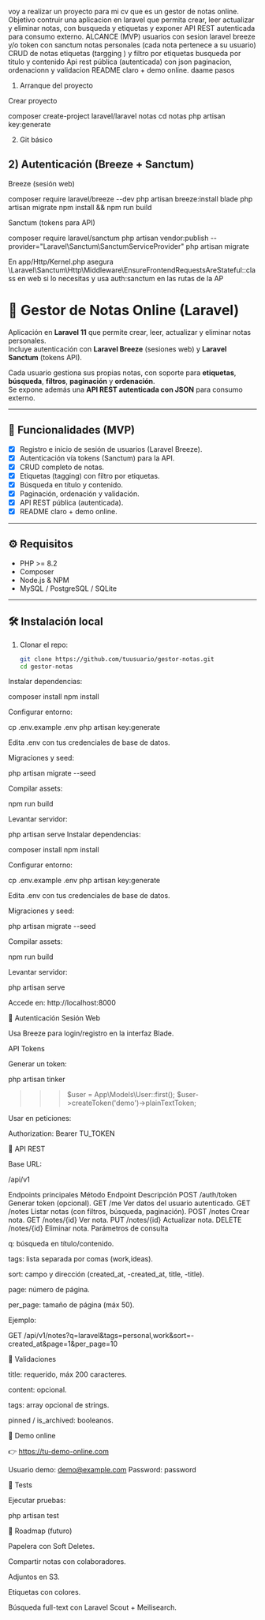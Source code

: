 voy a realizar un proyecto para mi cv que es un gestor de notas online. Objetivo contruir una aplicacion en laravel que permita crear, leer actualizar y eliminar notas, con busqueda y etiquetas y exponer API REST autenticada para consumo externo. ALCANCE (MVP) usuarios con sesion laravel breeze y/o token con sanctum notas personales (cada nota pertenece a su usuario) CRUD de notas etiquetas (targging ) y filtro por etiquetas busqueda por titulo y contenido Api rest pública (autenticada) con json paginacion, ordenacionn y validacion README claro + demo online. daame pasos

1) Arranque del proyecto

Crear proyecto

composer create-project laravel/laravel notas
cd notas
php artisan key:generate

2) Git básico

## 2) Autenticación (Breeze + Sanctum)

Breeze (sesión web)

composer require laravel/breeze --dev
php artisan breeze:install blade
php artisan migrate
npm install && npm run build


Sanctum (tokens para API)

composer require laravel/sanctum
php artisan vendor:publish --provider="Laravel\Sanctum\SanctumServiceProvider"
php artisan migrate


En app/Http/Kernel.php asegura \Laravel\Sanctum\Http\Middleware\EnsureFrontendRequestsAreStateful::class en web si lo necesitas y usa auth:sanctum en las rutas de la AP


# 📝 Gestor de Notas Online (Laravel)

Aplicación en **Laravel 11** que permite crear, leer, actualizar y eliminar notas personales.  
Incluye autenticación con **Laravel Breeze** (sesiones web) y **Laravel Sanctum** (tokens API).  

Cada usuario gestiona sus propias notas, con soporte para **etiquetas**, **búsqueda**, **filtros**, **paginación** y **ordenación**.  
Se expone además una **API REST autenticada con JSON** para consumo externo.

---

## 🚀 Funcionalidades (MVP)

- [x] Registro e inicio de sesión de usuarios (Laravel Breeze).
- [x] Autenticación vía tokens (Sanctum) para la API.
- [x] CRUD completo de notas.
- [x] Etiquetas (tagging) con filtro por etiquetas.
- [x] Búsqueda en título y contenido.
- [x] Paginación, ordenación y validación.
- [x] API REST pública (autenticada).
- [x] README claro + demo online.

---

## ⚙️ Requisitos

- PHP >= 8.2  
- Composer  
- Node.js & NPM  
- MySQL / PostgreSQL / SQLite  

---

## 🛠 Instalación local

1. Clonar el repo:
   ```bash
   git clone https://github.com/tuusuario/gestor-notas.git
   cd gestor-notas
Instalar dependencias:

composer install
npm install


Configurar entorno:

cp .env.example .env
php artisan key:generate


Edita .env con tus credenciales de base de datos.

Migraciones y seed:

php artisan migrate --seed


Compilar assets:

npm run build


Levantar servidor:

php artisan serve
Instalar dependencias:

composer install
npm install


Configurar entorno:

cp .env.example .env
php artisan key:generate


Edita .env con tus credenciales de base de datos.

Migraciones y seed:

php artisan migrate --seed


Compilar assets:

npm run build


Levantar servidor:

php artisan serve


Accede en: http://localhost:8000

🔑 Autenticación
Sesión Web

Usa Breeze para login/registro en la interfaz Blade.

API Tokens

Generar un token:

php artisan tinker
>>> $user = App\Models\User::first();
>>> $user->createToken('demo')->plainTextToken;


Usar en peticiones:

Authorization: Bearer TU_TOKEN

📡 API REST

Base URL:

/api/v1

Endpoints principales
Método	Endpoint	Descripción
POST	/auth/token	Generar token (opcional).
GET	/me	Ver datos del usuario autenticado.
GET	/notes	Listar notas (con filtros, búsqueda, paginación).
POST	/notes	Crear nota.
GET	/notes/{id}	Ver nota.
PUT	/notes/{id}	Actualizar nota.
DELETE	/notes/{id}	Eliminar nota.
Parámetros de consulta

q: búsqueda en título/contenido.

tags: lista separada por comas (work,ideas).

sort: campo y dirección (created_at, -created_at, title, -title).

page: número de página.

per_page: tamaño de página (máx 50).

Ejemplo:

GET /api/v1/notes?q=laravel&tags=personal,work&sort=-created_at&page=1&per_page=10

📖 Validaciones

title: requerido, máx 200 caracteres.

content: opcional.

tags: array opcional de strings.

pinned / is_archived: booleanos.

👤 Demo online

👉 https://tu-demo-online.com

Usuario demo: demo@example.com
Password: password

🧪 Tests

Ejecutar pruebas:

php artisan test

📌 Roadmap (futuro)

Papelera con Soft Deletes.

Compartir notas con colaboradores.

Adjuntos en S3.

Etiquetas con colores.

Búsqueda full-text con Laravel Scout + Meilisearch.